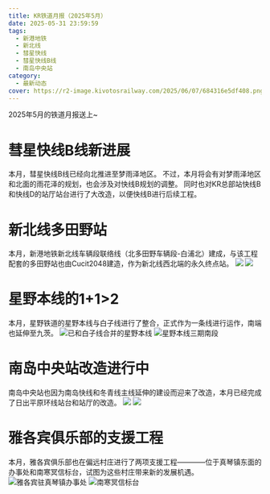 ```yaml
---
title: KR铁道月报（2025年5月）
date: 2025-05-31 23:59:59
tags:
  - 新港地铁
  - 新北线
  - 彗星快线
  - 彗星快线B线
  - 南岛中央站
category:
  - 最新动态
cover: https://r2-image.kivotosrailway.com/2025/06/07/684316e5df408.png
---
```

2025年5月的铁道月报送上~

# 彗星快线B线新进展
本月，彗星快线B线已经向北推进至梦雨泽地区。
不过，本月将会有对梦雨泽地区和北面的雨花泽的规划，也会涉及对快线B规划的调整。
同时也对KR总部站快线B和快线D的站厅站台进行了大改造，以便快线B进行后续工程。

# 新北线多田野站
本月，新港地铁新北线车辆段联络线（北多田野车辆段-白浦北）建成，与该工程配套的多田野站也由Cucit2048建造，作为新北线西北端的永久终点站。
![](https://r2-image.kivotosrailway.com/2025/06/06/6842b77a626b9.png)
![](https://r2-image.kivotosrailway.com/2025/06/06/6842b77cae39d.png)

# 星野本线的1+1>2
本月，星野铁道的星野本线与白子线进行了整合，正式作为一条线进行运作，南端也延伸至九茨。
![已和白子线合并的星野本线](https://r2-image.kivotosrailway.com/2025/06/07/684319a1b696f.png)
![星野本线三期南段](https://r2-image.kivotosrailway.com/2025/06/07/684319a2a4024.png)

# 南岛中央站改造进行中
南岛中央站也因为南岛快线和冬青线主线延伸的建设而迎来了改造，本月已经完成了日出平原环线站台和站厅的改造。
![](https://r2-image.kivotosrailway.com/2025/06/07/684315911ed76.png)
![](https://r2-image.kivotosrailway.com/2025/06/07/68431599388e4.png)

# 雅各宾俱乐部的支援工程
本月，雅各宾俱乐部也在偏远村庄进行了两项支援工程————位于真琴镇东面的办事处和南寒冥信标台，试图为这些村庄带来新的发展机遇。
![雅各宾驻真琴镇办事处](https://r2-image.kivotosrailway.com/2025/06/07/684315b29a446.png)
![南寒冥信标台](https://r2-image.kivotosrailway.com/2025/06/07/684315b7983ad.png)